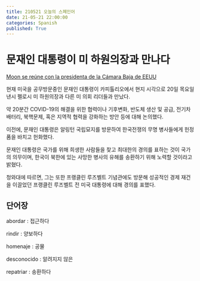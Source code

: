 ```yaml
---
title: 210521 오늘의 스페인어
date: 21-05-21 22:00:00
categories: Spanish
published: True
---
```


# 문재인 대통령이 미 하원의장과 만나다

[Moon se reúne con la presidenta de la Cámara Baja de EEUU](http://world.kbs.co.kr/service/news_view.htm?lang=s&Seq_Code=75868)

현재 미국을 공무방문중인 문재인 대통령이 카피톨리오에서 현지 시각으로 20일 목요일 낸시 펠로시 미 하원의장과 다른 미 의회 리더들과 만났다.

약 20분간 COVID-19의 해결을 위한 협력이나 기후변화, 반도체 생산 및 공급, 전기차 배터리, 북핵문제, 혹은 지역적 협력을 강화하는 방안 등에 대해 논의했다.

이전에, 문재인 대통령은 알링턴 국립묘지를 방문하여 한국전쟁의 무명 병사들에게 헌정품을 바치고 헌화했다.

문재인 대통령은 국가를 위해 희생한 사람들을 찾고 최대한의 경의를 표하는 것이 국가의 의무이며, 한국이 북한에 있는 사망한 병사의 유해를 송환하기 위해 노력할 것이라고 밝혔다.

청와대에 따르면, 그는 또한 프랭클린 루즈벨트 기념관에도 방문해 성공적인 경제 재건을 이끌었던 프랭클린 루즈벨트 전 미국 대통령에 대해 경의를 표했다.

## 단어장

abordar : 접근하다

rindir : 양보하다

homenaje : 공물

desconocido : 알려지지 않은

repatriar : 송환하다

